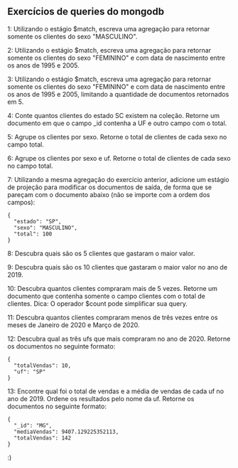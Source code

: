 ## Exercícios de queries do mongodb

1: Utilizando o estágio $match, escreva uma agregação para retornar somente os clientes do sexo "MASCULINO".

2: Utilizando o estágio $match, escreva uma agregação para retornar somente os clientes do sexo "FEMININO" e com data de nascimento entre os anos de 1995 e 2005.

3: Utilizando o estágio $match, escreva uma agregação para retornar somente os clientes do sexo "FEMININO" e com data de nascimento entre os anos de 1995 e 2005, limitando a quantidade de documentos retornados em 5.

4: Conte quantos clientes do estado SC existem na coleção. Retorne um documento em que o campo _id contenha a UF e outro campo com o total.

5: Agrupe os clientes por sexo. Retorne o total de clientes de cada sexo no campo total.

6: Agrupe os clientes por sexo e uf. Retorne o total de clientes de cada sexo no campo total.

7: Utilizando a mesma agregação do exercício anterior, adicione um estágio de projeção para modificar os documentos de saída, de forma que se pareçam com o documento abaixo (não se importe com a ordem dos campos):
```
{
  "estado": "SP",
  "sexo": "MASCULINO",
  "total": 100
}
```

8: Descubra quais são os 5 clientes que gastaram o maior valor.

9: Descubra quais são os 10 clientes que gastaram o maior valor no ano de 2019.

10: Descubra quantos clientes compraram mais de 5 vezes. Retorne um documento que contenha somente o campo clientes com o total de clientes.
Dica: O operador $count pode simplificar sua query.

11: Descubra quantos clientes compraram menos de três vezes entre os meses de Janeiro de 2020 e Março de 2020.

12: Descubra qual as três ufs que mais compraram no ano de 2020. Retorne os documentos no seguinte formato:
```
{
  "totalVendas": 10,
  "uf": "SP"
}
```

13: Encontre qual foi o total de vendas e a média de vendas de cada uf no ano de 2019. Ordene os resultados pelo nome da uf. Retorne os documentos no seguinte formato:
```
{
  "_id": "MG",
  "mediaVendas": 9407.129225352113,
  "totalVendas": 142
}
```

:)
